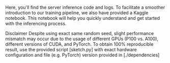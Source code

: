 Here, you'll find the server inference code and logs. 
To facilitate a smoother introduction to our training pipeline, we also have provided a Kaggle notebook. This notebook will help you quickly understand and get started with the inferencing process.

Disclaimer Despite using exact same random seed, slight performance mismatch may occur due to the usage of different GPUs (P100 vs. A100), different versions of CUDA, and PyTorch. To obtain 100% reproducible result, use the provided script [sketch.py] with exact hardware configuration and file (e.g. PyTorch) version  provided in [./dependencies]
